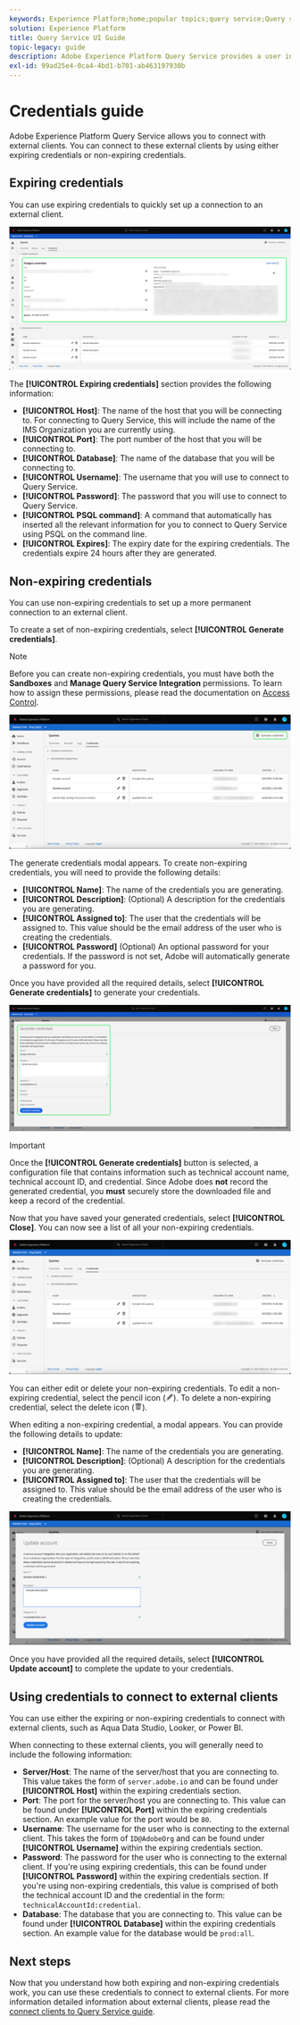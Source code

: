 ```yaml
---
keywords: Experience Platform;home;popular topics;query service;Query service;query;query editor;Query Editor;Query editor;
solution: Experience Platform
title: Query Service UI Guide
topic-legacy: guide
description: Adobe Experience Platform Query Service provides a user interface that can be used to write and execute queries, view previously executed queries, and access queries saved by users within your IMS Organization.
exl-id: 99ad25e4-0ca4-4bd1-b701-ab463197930b
---
```


# Credentials guide

Adobe Experience Platform Query Service allows you to connect with external clients. You can connect to these external clients by using either expiring credentials or non-expiring credentials.

## Expiring credentials

You can use expiring credentials to quickly set up a connection to an external client.

![](../images/ui/credentials/expiring-credentials.png)

The **[!UICONTROL Expiring credentials]** section provides the following information:

- **[!UICONTROL Host]**: The name of the host that you will be connecting to. For connecting to Query Service, this will include the name of the IMS Organization you are currently using.
- **[!UICONTROL Port]**: The port number of the host that you will be connecting to.
- **[!UICONTROL Database]**: The name of the database that you will be connecting to.
- **[!UICONTROL Username]**: The username that you will use to connect to Query Service.
- **[!UICONTROL Password]**: The password that you will use to connect to Query Service.
- **[!UICONTROL PSQL command]**: A command that automatically has inserted all the relevant information for you to connect to Query Service using PSQL on the command line.
- **[!UICONTROL Expires]**: The expiry date for the expiring credentials. The credentials expire 24 hours after they are generated.

## Non-expiring credentials 

You can use non-expiring credentials to set up a more permanent connection to an external client.

To create a set of non-expiring credentials, select **[!UICONTROL Generate credentials]**.

>[!NOTE]
>
>Before you can create non-expiring credentials, you must have both the **Sandboxes** and **Manage Query Service Integration** permissions. To learn how to assign these permissions, please read the documentation on [Access Control](../../access-control/home.md).

![](../images/ui/credentials/generate-credentials.png)

The generate credentials modal appears. To create non-expiring credentials, you will need to provide the following details:

- **[!UICONTROL Name]**: The name of the credentials you are generating.
- **[!UICONTROL Description]**: (Optional) A description for the credentials you are generating.
- **[!UICONTROL Assigned to]**: The user that the credentials will be assigned to. This value should be the email address of the user who is creating the credentials.
- **[!UICONTROL Password]** (Optional) An optional password for your credentials. If the password is not set, Adobe will automatically generate a password for you. 

Once you have provided all the required details, select **[!UICONTROL Generate credentials]** to generate your credentials.

![](../images/ui/credentials/create-account.png)

>[!IMPORTANT]
>
>Once the **[!UICONTROL Generate credentials]** button is selected, a configuration file that contains information such as technical account name, technical account ID, and credential. Since Adobe does **not** record the generated credential, you **must** securely store the downloaded file and keep a record of the credential.

Now that you have saved your generated credentials, select **[!UICONTROL Close]**. You can now see a list of all your non-expiring credentials.

![](../images/ui/credentials/list-credentials.png)

You can either edit or delete your non-expiring credentials. To edit a non-expiring credential, select the pencil icon (![](../images/ui/credentials/edit-icon.png)). To delete a non-expiring credential, select the delete icon (![](../images/ui/credentials/delete-icon.png)).

When editing a non-expiring credential, a modal appears. You can provide the following details to update:

- **[!UICONTROL Name]**: The name of the credentials you are generating.
- **[!UICONTROL Description]**: (Optional) A description for the credentials you are generating.
- **[!UICONTROL Assigned to]**: The user that the credentials will be assigned to. This value should be the email address of the user who is creating the credentials.

![](../images/ui/credentials/update-credentials.png)

Once you have provided all the required details, select **[!UICONTROL Update account]** to complete the update to your credentials.

## Using credentials to connect to external clients

You can use either the expiring or non-expiring credentials to connect with external clients, such as Aqua Data Studio, Looker, or Power BI. 

When connecting to these external clients, you will generally need to include the following information:

- **Server/Host**: The name of the server/host that you are connecting to. This value takes the form of `server.adobe.io` and can be found under **[!UICONTROL Host]** within the expiring credentials section.
- **Port**: The port for the server/host you are connecting to. This value can be found under **[!UICONTROL Port]** within the expiring credentials section. An example value for the port would be `80`.
- **Username**: The username for the user who is connecting to the external client. This takes the form of `ID@AdobeOrg` and can be found under **[!UICONTROL Username]** within the expiring credentials section.
- **Password**: The password for the user who is connecting to the external client. If you're using expiring credentials, this can be found under **[!UICONTROL Password]** within the expiring credentials section. If you're using non-expiring credentials, this value is comprised of both the technical account ID and the credential in the form: `technicalAccountId:credential`.
- **Database**: The database that you are connecting to. This value can be found under **[!UICONTROL Database]** within the expiring credentials section. An example value for the database would be `prod:all`.

## Next steps

Now that you understand how both expiring and non-expiring credentials work, you can use these credentials to connect to external clients. For more information detailed information about external clients, please read the [connect clients to Query Service guide](../clients/overview.md).